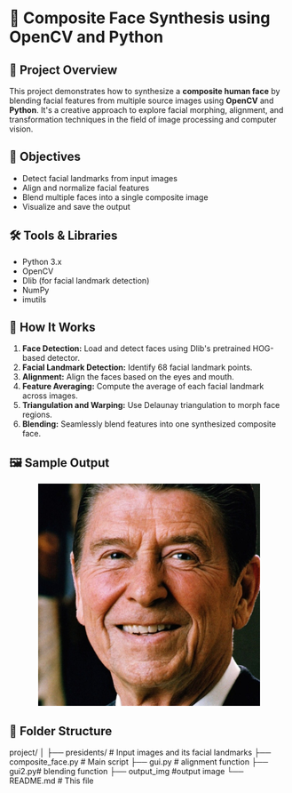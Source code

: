 # 👤 Composite Face Synthesis using OpenCV and Python

## 📌 Project Overview

This project demonstrates how to synthesize a **composite human face** by blending facial features from multiple source images using **OpenCV** and **Python**. It's a creative approach to explore facial morphing, alignment, and transformation techniques in the field of image processing and computer vision.

## 🎯 Objectives

- Detect facial landmarks from input images
- Align and normalize facial features
- Blend multiple faces into a single composite image
- Visualize and save the output

## 🛠️ Tools & Libraries

- Python 3.x
- OpenCV
- Dlib (for facial landmark detection)
- NumPy
- imutils

## 🧠 How It Works

1. **Face Detection:** Load and detect faces using Dlib's pretrained HOG-based detector.
2. **Facial Landmark Detection:** Identify 68 facial landmark points.
3. **Alignment:** Align the faces based on the eyes and mouth.
4. **Feature Averaging:** Compute the average of each facial landmark across images.
5. **Triangulation and Warping:** Use Delaunay triangulation to morph face regions.
6. **Blending:** Seamlessly blend features into one synthesized composite face.

## 🖼️ Sample Output

<p align="center">
  <img src="faceaverage/output.jpg" width="400" alt="Composite Face Output">
</p>

## 📁 Folder Structure

project/
│
├── presidents/ # Input images and its facial landmarks
├── composite_face.py # Main script
├── gui.py # alignment function
├── gui2.py# blending function
├── output_img #output image 
└── README.md # This file



